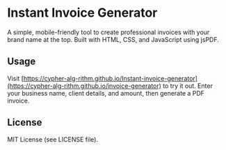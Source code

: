 # Instant Invoice Generator
A simple, mobile-friendly tool to create professional invoices with your brand name at the top. Built with HTML, CSS, and JavaScript using jsPDF.

## Usage
Visit [https://cypher-alg-rithm.github.io/Instant-invoice-generator](https://cypher-alg-rithm.github.io/invoice-generator) to try it out. Enter your business name, client details, and amount, then generate a PDF invoice.

## License
MIT License (see LICENSE file). 
